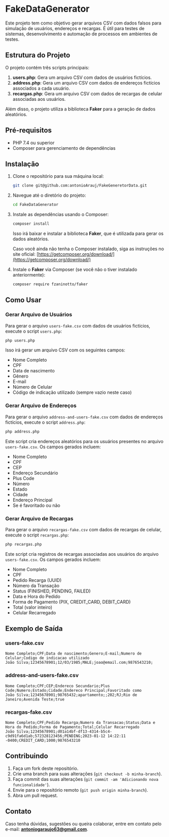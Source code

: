 # FakeDataGenerator

Este projeto tem como objetivo gerar arquivos CSV com dados falsos para simulação de usuários, endereços e recargas. É útil para testes de sistemas, desenvolvimento e automação de processos em ambientes de testes.

## Estrutura do Projeto

O projeto contém três scripts principais:

1. **users.php**: Gera um arquivo CSV com dados de usuários fictícios.
2. **address.php**: Gera um arquivo CSV com dados de endereços fictícios associados a cada usuário.
3. **recargas.php**: Gera um arquivo CSV com dados de recargas de celular associadas aos usuários.

Além disso, o projeto utiliza a biblioteca **Faker** para a geração de dados aleatórios.

## Pré-requisitos

- PHP 7.4 ou superior
- Composer para gerenciamento de dependências

## Instalação

1. Clone o repositório para sua máquina local:

   ```bash
   git clone git@github.com:antonioArauj/FakeGeneretorData.git
   ```

2. Navegue até o diretório do projeto:

   ```bash
   cd FakeDataGenerator
   ```

3. Instale as dependências usando o Composer:

   ```bash
   composer install
   ```

   Isso irá baixar e instalar a biblioteca **Faker**, que é utilizada para gerar os dados aleatórios.

   Caso você ainda não tenha o Composer instalado, siga as instruções no site oficial: [https://getcomposer.org/download/](https://getcomposer.org/download/)

4. Instale o **Faker** via Composer (se você não o tiver instalado anteriormente):

   ```bash
   composer require fzaninotto/faker
   ```

## Como Usar

### Gerar Arquivo de Usuários

Para gerar o arquivo `users-fake.csv` com dados de usuários fictícios, execute o script `users.php`:

```bash
php users.php
```

Isso irá gerar um arquivo CSV com os seguintes campos:

- Nome Completo
- CPF
- Data de nascimento
- Gênero
- E-mail
- Número de Celular
- Código de indicação utilizado (sempre vazio neste caso)

### Gerar Arquivo de Endereços

Para gerar o arquivo `address-and-users-fake.csv` com dados de endereços fictícios, execute o script `address.php`:

```bash
php address.php
```

Este script cria endereços aleatórios para os usuários presentes no arquivo `users-fake.csv`. Os campos gerados incluem:

- Nome Completo
- CPF
- CEP
- Endereço Secundário
- Plus Code
- Número
- Estado
- Cidade
- Endereço Principal
- Se é favoritado ou não

### Gerar Arquivo de Recargas

Para gerar o arquivo `recargas-fake.csv` com dados de recargas de celular, execute o script `recargas.php`:

```bash
php recargas.php
```

Este script cria registros de recargas associadas aos usuários do arquivo `users-fake.csv`. Os campos gerados incluem:

- Nome Completo
- CPF
- Pedido Recarga (UUID)
- Número da Transação
- Status (FINISHED, PENDING, FAILED)
- Data e Hora do Pedido
- Forma de Pagamento (PIX, CREDIT_CARD, DEBIT_CARD)
- Total (valor inteiro)
- Celular Recarregado

## Exemplo de Saída

### users-fake.csv

```csv
Nome Completo;CPF;Data de nascimento;Genero;E-mail;Numero de Celular;Codigo de indicacao utilizado
João Silva;12345678901;12/03/1985;MALE;joao@email.com;9876543210;
```

### address-and-users-fake.csv

```csv
Nome Completo;CPF;CEP;Endereco Secundario;Plus Code;Numero;Estado;Cidade;Endereco Principal;Favoritado como
João Silva;12345678901;98765432;apartamento;;202;RJ;Rio de Janeiro;Avenida Teste;true
```

### recargas-fake.csv

```csv
Nome Completo;CPF;Pedido Recarga;Numero da Transacao;Status;Data e Hora do Pedido;Forma de Pagamento;Total;Celular Recarregado
João Silva;12345678901;d01a14bf-df13-4314-b5c4-c9d91fa6d1ab;572328123456;PENDING;2023-01-12 14:22:11 -0400;CREDIT_CARD;1000;9876543210
```

## Contribuindo

1. Faça um fork deste repositório.
2. Crie uma branch para suas alterações (`git checkout -b minha-branch`).
3. Faça commit das suas alterações (`git commit -am 'Adicionando nova funcionalidade'`).
4. Envie para o repositório remoto (`git push origin minha-branch`).
5. Abra um pull request.

## Contato

Caso tenha dúvidas, sugestões ou queira colaborar, entre em contato pelo e-mail: **antoniogaraujo63@gmail.com**.
